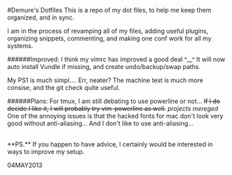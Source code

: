 <!--My (demuredemeanor) readme
http://github.com/demure/dotfiles-->
#Demure's Dotfiles
This is a repo of my dot files, to help me keep them organized, and in sync.

I am in the process of revamping all of my files, adding useful plugins,
organizing snippets, commenting, and making one conf work for all my systems.

######Improved:
I think my vimrc has improved a good deal ^__^
It will now auto install Vundle if missing, and create undo/backup/swap paths.

My PS1 is much simpl.... Err, neater?
The machine test is much more consise, and the git check quite useful.

######Plans:
For tmux, I am still debating to use powerline or not...
~~If I do decide I like it, I will probably try vim-powerline as well.~~ _projects mereged_
One of the annoying issues is that the hacked fonts for mac don't look very good
without anti-aliasing... And I don't like to use anti-aliasing...

<BR>
**PS.** If you happen to have advice, I certainly would be interested in ways to
improve my setup.

04MAY2013
